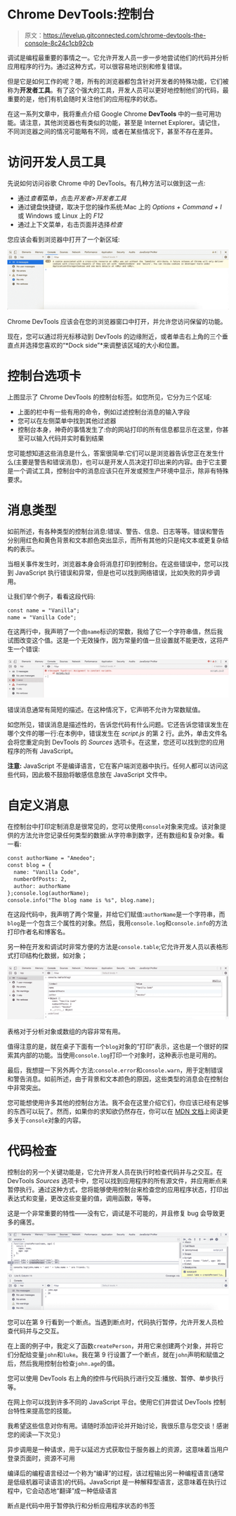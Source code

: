 # Chrome DevTools:控制台

> 原文：<https://levelup.gitconnected.com/chrome-devtools-the-console-8c24c1cb92cb>

调试是编程最重要的事情之一。它允许开发人员一步一步地尝试他们的代码并分析应用程序的行为。通过这种方式，可以很容易地识别和修复错误。

但是它是如何工作的呢？嗯，所有的浏览器都包含针对开发者的特殊功能，它们被称为**开发者工具**。有了这个强大的工具，开发人员可以更好地控制他们的代码，最重要的是，他们有机会随时关注他们的应用程序的状态。

在这一系列文章中，我将重点介绍 Google Chrome **DevTools** 中的一些可用功能。请注意，其他浏览器也有类似的功能，甚至是 Internet Explorer。请记住，不同浏览器之间的情况可能略有不同，或者在某些情况下，甚至不存在差异。

# 访问开发人员工具

先说如何访问谷歌 Chrome 中的 DevTools。有几种方法可以做到这一点:

*   通过*查看*菜单，点击*开发者>开发者工具*
*   通过键盘快捷键，取决于您的操作系统:Mac 上的 *Options + Command + I* 或 Windows 或 Linux 上的 *F12*
*   通过上下文菜单，右击页面并选择*检查*

您应该会看到浏览器中打开了一个新区域:

![](img/2cb121a4e3850001b6402135c1a5d699.png)

Chrome DevTools 应该会在您的浏览器窗口中打开，并允许您访问保留的功能。

现在，您可以通过将光标移动到 DevTools 的边缘附近，或者单击右上角的三个垂直点并选择您喜欢的“*Dock side”*来调整该区域的大小和位置。

# 控制台选项卡

上图显示了 Chrome DevTools 的控制台标签。如您所见，它分为三个区域:

*   上面的栏中有一些有用的命令，例如过滤控制台消息的输入字段
*   您可以在左侧菜单中找到其他过滤器
*   控制台本身，神奇的事情发生了:你的网站打印的所有信息都显示在这里，你甚至可以输入代码并实时看到结果

您可能想知道这些消息是什么，答案很简单:它们可以是浏览器告诉您正在发生什么(主要是警告和错误消息)，也可以是开发人员决定打印出来的内容。由于它主要是一个调试工具，控制台中的消息应该只在开发或预生产环境中显示，除非有特殊要求。

# 消息类型

如前所述，有各种类型的控制台消息:错误、警告、信息、日志等等。错误和警告分别用红色和黄色背景和文本颜色突出显示，而所有其他的只是纯文本或更复杂结构的表示。

当相关事件发生时，浏览器本身会将消息打印到控制台。在这些错误中，您可以找到 JavaScript 执行错误和异常，但是也可以找到网络错误，比如失败的异步调用。

让我们举个例子，看看这段代码:

```
const name = "Vanilla";
name = "Vanilla Code";
```

在这两行中，我声明了一个由`name`标识的常数，我给了它一个字符串值，然后我试图改变这个值。这是一个无效操作，因为常量的值一旦设置就不能更改，这将产生一个错误:

![](img/e57f62a500708627b441e8bfc0f10b51.png)

错误消息通常有简短的描述。在这种情况下，它声明不允许为常数赋值。

如您所见，错误消息是描述性的，告诉您代码有什么问题。它还告诉您错误发生在哪个文件的哪一行:在本例中，错误发生在 *script.js* 的第 2 行。此外，单击文件名会将您重定向到 DevTools 的 *Sources* 选项卡。在这里，您还可以找到您的应用程序的所有 JavaScript。

**注意:** JavaScript 不是编译语言，它在客户端浏览器中执行。任何人都可以访问这些代码，因此极不鼓励将敏感信息放在 JavaScript 文件中。

# 自定义消息

在控制台中打印定制消息是很常见的，您可以使用`console`对象来完成。该对象提供的方法允许您记录任何类型的数据:从字符串到数字，还有数组和复杂对象。看一看:

```
const authorName = "Amedeo";
const blog = {
  name: "Vanilla Code",
  numberOfPosts: 2,
  author: authorName
};console.log(authorName);
console.info("The blog name is %s", blog.name);
```

在这段代码中，我声明了两个常量，并给它们赋值:`authorName`是一个字符串，而`blog`是一个包含三个属性的对象。然后，我用`console.log`和`console.info`的方法打印作者名和博客名。

另一种在开发和调试时非常方便的方法是`console.table`;它允许开发人员以表格形式打印结构化数据，如对象；

![](img/d35befb47b2c4254849b416cb9036400.png)

表格对于分析对象或数组的内容非常有用。

值得注意的是，就在桌子下面有一个`blog`对象的“打印”表示，这也是一个很好的探索其内部的功能。当使用`console.log`打印一个对象时，这种表示也是可用的。

最后，我想提一下另外两个方法:`console.error`和`console.warn`，用于定制错误和警告消息。如前所述，由于背景和文本颜色的原因，这些类型的消息会在控制台中非常突出。

您可能想使用许多其他的控制台方法。我不会在这里介绍它们，你应该已经有足够的东西可以玩了。然而，如果你的求知欲仍然存在，你可以在 [MDN 文档](https://developer.mozilla.org/docs/Web/API/Console)上阅读更多关于`console`对象的内容。

# 代码检查

控制台的另一个关键功能是，它允许开发人员在执行时检查代码并与之交互。在 DevTools *Sources* 选项卡中，您可以找到应用程序的所有源文件，并应用断点来暂停执行。通过这种方式，您将能够使用控制台来检查您的应用程序状态，打印出表达式和变量，更改这些变量的值，调用函数，等等。

这是一个非常重要的特性——没有它，调试是不可能的，并且修复 bug 会导致更多的痛苦。

![](img/93712057d9fc06a0b73f79f4a9266dca.png)

您可以在第 9 行看到一个断点。当遇到断点时，代码执行暂停，允许开发人员检查代码并与之交互。

在上面的例子中，我定义了函数`createPerson`，并用它来创建两个对象，并将它们分配给变量`john`和`luke`。我在第 9 行设置了一个断点，就在`john`声明和赋值之后，然后我用控制台检查`john.age`的值。

您可以使用 DevTools 右上角的控件与代码执行进行交互:播放、暂停、单步执行等。

在网上你可以找到许多不同的 JavaScript 平台。使用它们并尝试 DevTools 控制台特性来提高您的技能。

我希望这些信息对你有用。请随时添加评论并开始讨论，我很乐意与您交谈！感谢您的阅读—下次见:)

异步调用是一种请求，用于以延迟方式获取位于服务器上的资源，这意味着当用户登录页面时，资源不可用

编译后的编程语言经过一个称为“编译”的过程，该过程输出另一种编程语言(通常是低级机器可读语言)的代码。JavaScript 是一种解释型语言，这意味着在执行过程中，它会动态地“翻译”成一种低级语言

断点是代码中用于暂停执行和分析应用程序状态的书签